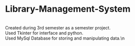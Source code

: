 # Library-Management-System
<br>
Created during 3rd semester as a semester project.
<br>
Used Tkinter for interface and python.
<br>
Used MySql Database for storing and manipulating data.\n

